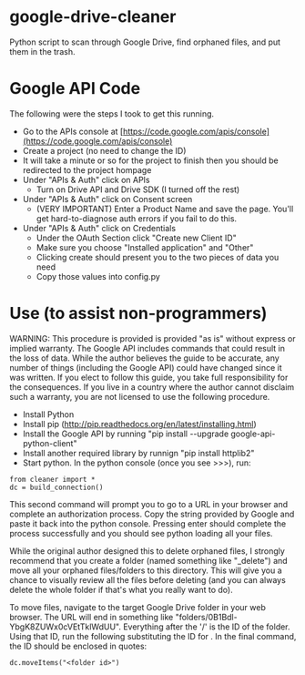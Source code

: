 google-drive-cleaner
====================

Python script to scan through Google Drive, find orphaned files, and put them in the trash.

Google API Code
===============

The following were the steps I took to get this running.

 - Go to the APIs console at [https://code.google.com/apis/console](https://code.google.com/apis/console)
 - Create a project (no need to change the ID)
 - It will take a minute or so for the project to finish then you should be redirected to the project hompage
 - Under "APIs & Auth" click on APIs
   - Turn on Drive API and Drive SDK (I turned off the rest)
 - Under "APIs & Auth" click on Consent screen
   - (VERY IMPORTANT) Enter a Product Name and save the page.  You'll get hard-to-diagnose auth errors if you fail to do this.
 - Under "APIs & Auth" click on Credentials
   - Under the OAuth Section click "Create new Client ID"
   - Make sure you choose "Installed application" and "Other"
   - Clicking create should present you to the two pieces of data you need
   - Copy those values into config.py

Use (to assist non-programmers)
===============================

WARNING: This procedure is provided is provided "as is" without express or implied warranty.  The Google API includes commands that could result in the loss of data.  While the author believes the guide to be accurate, any number of things (including the Google API) could have changed since it was written.  If you elect to follow this guide, you take full responsibility for the consequences.  If you live in a country where the author cannot disclaim such a warranty, you are not licensed to use the following procedure.

 - Install Python
 - Install pip (http://pip.readthedocs.org/en/latest/installing.html)
 - Install the Google API by running "pip install --upgrade google-api-python-client"
 - Install another required library by runnign "pip install httplib2"
 - Start python.  In the python console (once you see >>>), run:
```
from cleaner import *
dc = build_connection()
```
This second command will prompt you to go to a URL in your browser and complete an authorization process.  Copy the string provided by Google and paste it back into the python console.  Pressing enter should complete the process successfully and you should see python loading all your files.

While the original author designed this to delete orphaned files, I strongly recommend that you create a folder (named something like "_delete") and move all your orphaned files/folders to this directory.  This will give you a chance to visually review all the files before deleting (and you can always delete the whole folder if that's what you really want to do).

To move files, navigate to the target Google Drive folder in your web browser.  The URL will end in something like "folders/0B1Bdl-YbgK8ZUWx0cVEtTklWdUU".  Everything after the '/' is the ID of the folder.  Using that ID, run the following substituting the ID for <folder>.  In the final command, the ID should be enclosed in quotes:
```
dc.moveItems("<folder id>")
```